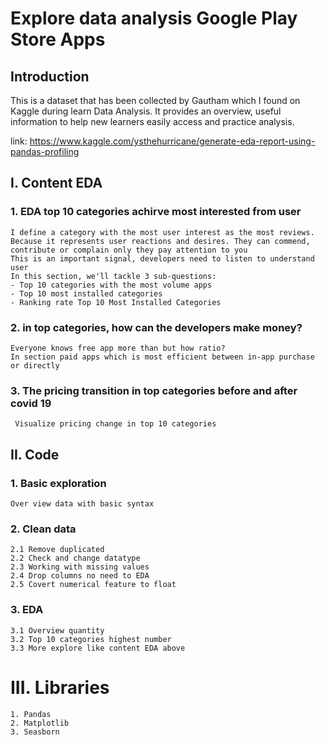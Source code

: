 # Explore data analysis Google Play Store Apps


## Introduction
This is a dataset that has been collected by Gautham which I found on Kaggle during learn Data Analysis. It provides an overview, useful information to help new learners easily access and practice analysis.

link: https://www.kaggle.com/ysthehurricane/generate-eda-report-using-pandas-profiling

## I. Content EDA
   ### 1. EDA top 10 categories achirve most interested from user
    I define a category with the most user interest as the most reviews. Because it represents user reactions and desires. They can commend, contribute or complain only they pay attention to you
    This is an important signal, developers need to listen to understand user
    In this section, we'll tackle 3 sub-questions:
    - Top 10 categories with the most volume apps
    - Top 10 most installed categories
    - Ranking rate Top 10 Most Installed Categories
    
   ### 2. in top categories, how can the developers make money? 
    Everyone knows free app more than but how ratio?
    In section paid apps which is most efficient between in-app purchase or directly


   ### 3. The pricing transition in top categories before and after covid 19
     Visualize pricing change in top 10 categories

## II. Code
### 1. Basic exploration
    Over view data with basic syntax
### 2. Clean data
    2.1 Remove duplicated
    2.2 Check and change datatype
    2.3 Working with missing values
    2.4 Drop columns no need to EDA
    2.5 Covert numerical feature to float
### 3. EDA
    3.1 Overview quantity
    3.2 Top 10 categories highest number
    3.3 More explore like content EDA above
    

# III. Libraries
    1. Pandas
    2. Matplotlib
    3. Seasborn
